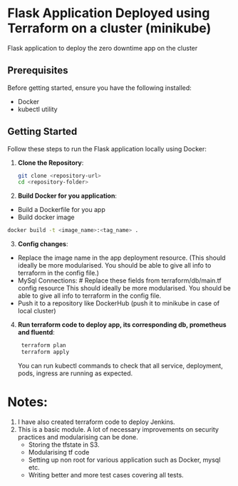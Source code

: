 # Flask Application Deployed using Terraform on a cluster (minikube)

Flask application to deploy the zero downtime app on the cluster


## Prerequisites

Before getting started, ensure you have the following installed:

- Docker
- kubectl utility

## Getting Started

Follow these steps to run the Flask application locally using Docker:

1. **Clone the Repository**:

   ```bash
   git clone <repository-url>
   cd <repository-folder>

2. **Build Docker for you application**:
  - Build a Dockerfile for you app
  - Build docker image
    
   ```bash
   docker build -t <image_name>:<tag_name> .
   ```

3. **Config changes**:
  - Replace the image name in the app deployment resource. (This should ideally be more modularised. You should be able to give all info to terraform in the config file.)
  - MySql Connections: 
    \# Replace these fields from  terraform/db/main.tf config resource 
    This should ideally be more modularised. You should be able to give all info to terraform in the config file.
  - Push it to a repository like DockerHub (push it to minikube in case of local cluster)

4. **Run terraform code to deploy app, its corresponding db, prometheus and fluentd**:

   ```bash
    terraform plan
    terraform apply
   ```

    You can run kubectl commands to check that all service, deployment, pods, ingress are running as expected.

# Notes: 
1. I have also created terraform code to deploy Jenkins.
2. This is a basic module. A lot of necessary improvements on security practices and modularising can be done.
   - Storing the tfstate in S3.
   - Modularising tf code
   - Setting up non root for various application such as Docker, mysql etc.
   - Writing better and more test cases covering all tests.